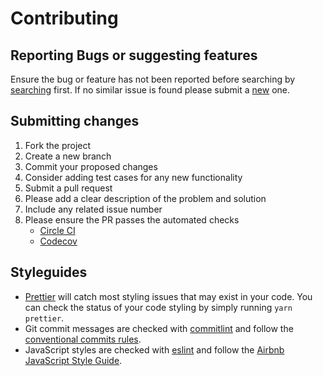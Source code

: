 # Contributing

## Reporting Bugs or suggesting features

Ensure the bug or feature has not been reported before searching by [searching](https://github.com/fernandopasik/lit-redux-router/issues) first. If no similar issue is found please submit a [new](https://github.com/fernandopasik/lit-redux-router/issues/new/choose) one.

## Submitting changes

1. Fork the project
2. Create a new branch
3. Commit your proposed changes
4. Consider adding test cases for any new functionality
5. Submit a pull request
6. Please add a clear description of the problem and solution
7. Include any related issue number
8. Please ensure the PR passes the automated checks
   - [Circle CI](https://circleci.com/gh/fernandopasik/lit-redux-router)
   - [Codecov](https://codecov.io/gh/fernandopasik/lit-redux-router)

## Styleguides

- [Prettier](https://prettier.io) will catch most styling issues that may exist in your code. You can check the status of your code styling by simply running `yarn prettier`.
- Git commit messages are checked with [commitlint](https://github.com/marionebl/commitlint) and follow the [conventional commits rules](https://github.com/marionebl/commitlint/tree/master/@commitlint/config-conventional#rules).
- JavaScript styles are checked with [eslint](https://eslint.org/) and follow the [Airbnb JavaScript Style Guide](https://github.com/airbnb/javascript).
